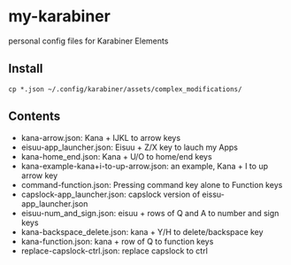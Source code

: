 # my-karabiner
personal config files for Karabiner Elements

## Install

```shell
cp *.json ~/.config/karabiner/assets/complex_modifications/
```

## Contents

- kana-arrow.json: Kana + IJKL to arrow keys
- eisuu-app_launcher.json: Eisuu + Z/X key to lauch my Apps
- kana-home_end.json: Kana + U/O to home/end keys
- kana-example-kana+i-to-up-arrow.json: an example, Kana + I to up arrow key
- command-function.json: Pressing command key alone to Function keys
- capslock-app_launcher.json: capslock version of eissu-app_launcher.json
- eisuu-num_and_sign.json: eisuu + rows of Q and A to number and sign keys
- kana-backspace_delete.json: kana + Y/H to delete/backspace key
- kana-function.json: kana + row of Q to function keys
- replace-capslock-ctrl.json: replace capslock to ctrl 

